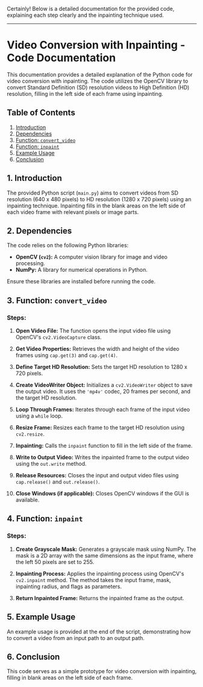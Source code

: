 Certainly! Below is a detailed documentation for the provided code, explaining each step clearly and the inpainting technique used.

---

# Video Conversion with Inpainting - Code Documentation

This documentation provides a detailed explanation of the Python code for video conversion with inpainting. The code utilizes the OpenCV library to convert Standard Definition (SD) resolution videos to High Definition (HD) resolution, filling in the left side of each frame using inpainting.

## Table of Contents
1. [Introduction](#1-introduction)
2. [Dependencies](#2-dependencies)
3. [Function: `convert_video`](#3-function-convert_video)
4. [Function: `inpaint`](#4-function-inpaint)
5. [Example Usage](#5-example-usage)
6. [Conclusion](#6-conclusion)

## 1. Introduction

The provided Python script (`main.py`) aims to convert videos from SD resolution (640 x 480 pixels) to HD resolution (1280 x 720 pixels) using an inpainting technique. Inpainting fills in the blank areas on the left side of each video frame with relevant pixels or image parts.

## 2. Dependencies

The code relies on the following Python libraries:

- **OpenCV (`cv2`):** A computer vision library for image and video processing.
- **NumPy:** A library for numerical operations in Python.

Ensure these libraries are installed before running the code.

## 3. Function: `convert_video`

### Steps:

1. **Open Video File:** The function opens the input video file using OpenCV's `cv2.VideoCapture` class.

2. **Get Video Properties:** Retrieves the width and height of the video frames using `cap.get(3)` and `cap.get(4)`.

3. **Define Target HD Resolution:** Sets the target HD resolution to 1280 x 720 pixels.

4. **Create VideoWriter Object:** Initializes a `cv2.VideoWriter` object to save the output video. It uses the `'mp4v'` codec, 20 frames per second, and the target HD resolution.

5. **Loop Through Frames:** Iterates through each frame of the input video using a `while` loop.

6. **Resize Frame:** Resizes each frame to the target HD resolution using `cv2.resize`.

7. **Inpainting:** Calls the `inpaint` function to fill in the left side of the frame.

8. **Write to Output Video:** Writes the inpainted frame to the output video using the `out.write` method.

9. **Release Resources:** Closes the input and output video files using `cap.release()` and `out.release()`.

10. **Close Windows (if applicable):** Closes OpenCV windows if the GUI is available.

## 4. Function: `inpaint`

### Steps:

1. **Create Grayscale Mask:** Generates a grayscale mask using NumPy. The mask is a 2D array with the same dimensions as the input frame, where the left 50 pixels are set to 255.

2. **Inpainting Process:** Applies the inpainting process using OpenCV's `cv2.inpaint` method. The method takes the input frame, mask, inpainting radius, and flags as parameters.

3. **Return Inpainted Frame:** Returns the inpainted frame as the output.

## 5. Example Usage

An example usage is provided at the end of the script, demonstrating how to convert a video from an input path to an output path.

## 6. Conclusion

This code serves as a simple prototype for video conversion with inpainting, filling in blank areas on the left side of each frame. 


